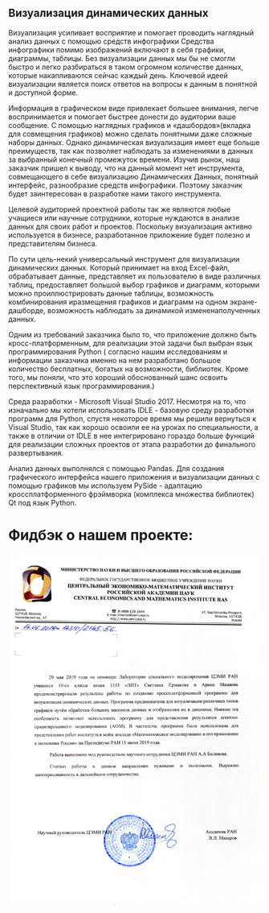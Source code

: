 ## Визуализация динамических данных
Визуализация усиливает восприятие и помогает проводить наглядный анализ данных с помощью средств инфографики Средства инфографики помимо изображений включают в себя графики, диаграммы, таблицы.
Без визуализации данных мы бы не смогли быстро и легко разбираться в таком огромном количестве данных, которые накапливаются сейчас каждый день. Ключевой идеей визуализации является поиск ответов на вопросы к данным в понятной и доступной форме. 

Информация в графическом виде привлекает большее внимания, легче воспринимается и помогает быстрее донести до аудитории ваше сообщение. С помощью наглядных графиков и «дашбордов»(вкладка для совмещения графиков) можно сделать понятными даже сложные наборы данных. Однако динамическая визуализация имеет еще больше преимуществ, так как позволяет наблюдать за изменениями в данных за выбранный конечный промежуток времени.
Изучив рынок, наш заказчик пришел к выводу, что на данный момент нет инструмента, совмещающего в себе визуализацию Динамических Данных, понятный интерфейс, разнообразие средств инфографики. Поэтому заказчик будет заинтересован в разработке нами такого инструмента.

Целевой аудиторией проектной работы так же являются любые учащиеся или научные сотрудники, которые нуждаются в анализе данных для своих работ и проектов. Поскольку визуализация активно используется в бизнесе, разработанное приложение будет полезно и представителям бизнеса.

По сути цель-некий универсальный инструмент для визуализации динамических данных. Который принимает на вход Excel-файл, обрабатывает данные, представляет их пользователю в виде различных таблиц, предоставляет большой выбор графиков и диаграмм, которыми можно проиллюстрировать данные таблицы, возможность комбинирования иразмещения графиков и диаграмм на одном экране-дашборде, возможность наблюдать за динамикой измененаполученных данных. 

Одним из требований заказчика было то, что приложение должно быть кросс-платформенным, для реализации этой задачи был выбран язык программирования Python ( согласно нашим исследованиям и информации заказчика именно на нем разработано большое количество бесплатных, богатых на возможности, библиотек. Кроме того, мы поняли, что это хороший обоснованный шанс освоить перспективный язык программирования.) 

Среда разработки - Microsoft Visual Studio 2017. Несмотря на то, что изначально мы хотели использовать IDLE -  базовую среду разработки программ для Python, спустя некоторое время мы решили вернуться к Visual Studio, так как хорошо освоили ее на уроках по специальности, а также в отличии от IDLE в нее интегрировано гораздо больше функций для реализации сложных проектов от этапа разработки до финального развертывания.

Анализ данных  выполнялся с помощью Pandas. Для создания графического интерфейса нашего приложения и визуализации данных с помощью графиков мы используем PySide - адаптацию кроссплатформенного фрэймворка (комплекса множества библиотек) Qt под язык Python. 

# Фидбэк о нашем проекте:
<p align="center">
  <img src="pictures/review.jpg" alt="result">
</p>
